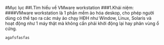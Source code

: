 #Mục lục
##I.Tìm hiểu về VMware workstation
###1.Khái niệm:
####VMware workstation là 1 phần mềm ảo hóa deskop, cho phép người dùng có thể tạo ra các máy ảo chạy HĐH như Window, Linux, Solaris và hoạt động như 1 máy thật mà không cần phải khởi động lại hay phân vùng ổ cứng.
```sh
agafsfasfas
```